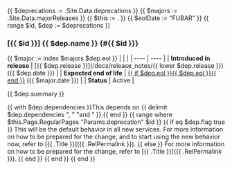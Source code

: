 {{ $deprecations := .Site.Data.deprecations }}
{{ $majors := .Site.Data.majorReleases }}
{{ $this := . }}
{{ $eolDate := "FUBAR" }}
{{ range $id, $dep := $deprecations }}
### [{{ $id }}] {{ $dep.name }} {#{{ $id }}}
<!-- this will access .Site.Data.majorReleases[ $dep.eol ] -->
{{ $major := index $majors $dep.eol }}
|  |  |
| ---- | ---- |
| **Introduced in release** | [{{ $dep.release }}](/docs/release_notes/{{ lower $dep.release }}) ({{ $dep.date }}) |
| **Expected end of life** | [{{ if $dep.eol }}{{ $dep.eol }}{{ end }}](/docs/nodejs_support_policy) ({{ $major.date }}) |
| **Status** | Active |

{{ $dep.summary }}
<!-- TODO: make dependencies anchors -->
{{ with $dep.dependencies }}This depends on {{ delimit $dep.dependencies ", " "and " }}.{{ end }}
{{ range where $this.Page.RegularPages "Params.deprecation" $id }}
{{ if eq $dep.flag true }}
This will be the default behavior in all new services. For more information on how to be prepared for the change, and to start using the new behavior now, refer to [{{ .Title }}]({{ .RelPermalink }}).
{{ else }}
For more information on how to be prepared for the change, refer to [{{ .Title }}]({{ .RelPermalink }}).
{{ end }}
{{ end }}
{{ end }}

